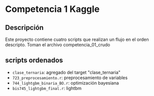 # Competencia 1 Kaggle 

## Descripción
Este proyecto contiene cuatro scripts que realizan un flujo en el orden descripto.
Toman el archivo competencia_01_crudo
## scripts ordenados
- `clase_ternaria`: agregado del target "clase_ternaria"
- `723_preprocesamiento.r`: preprocesamiento de variables
- `744_lightgbm_binaria_BO.r`: optimización bayesiana 
- `bis745_lightgbm_final.r`: lightbm

